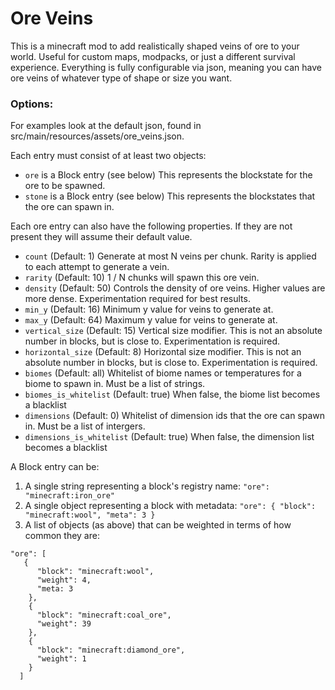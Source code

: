 # Ore Veins

This is a minecraft mod to add realistically shaped veins of ore to your world. Useful for custom maps, modpacks, or just a different survival experience. Everything is fully configurable via json, meaning you can have ore veins of whatever type of shape or size you want.

### Options:

For examples look at the default json, found in src/main/resources/assets/ore_veins.json.

Each entry must consist of at least two objects:

* `ore` is a Block entry (see below) This represents the blockstate for the ore to be spawned.
* `stone` is a Block entry (see below) This represents the blockstates that the ore can spawn in.

Each ore entry can also have the following properties. If they are not present they will assume their default value.

* `count` (Default: 1) Generate at most N veins per chunk. Rarity is applied to each attempt to generate a vein.
* `rarity` (Default: 10) 1 / N chunks will spawn this ore vein.
* `density` (Default: 50) Controls the density of ore veins. Higher values are more dense. Experimentation required for best results.
* `min_y` (Default: 16) Minimum y value for veins to generate at.
* `max_y` (Default: 64) Maximum y value for veins to generate at.
* `vertical_size` (Default: 15) Vertical size modifier. This is not an absolute number in blocks, but is close to. Experimentation is required.
* `horizontal_size` (Default: 8) Horizontal size modifier. This is not an absolute number in blocks, but is close to. Experimentation is required.
* `biomes` (Default: all) Whitelist of biome names or temperatures for a biome to spawn in. Must be a list of strings.
* `biomes_is_whitelist` (Default: true) When false, the biome list becomes a blacklist
* `dimensions` (Default: 0) Whitelist of dimension ids that the ore can spawn in. Must be a list of intergers.
* `dimensions_is_whitelist` (Default: true) When false, the dimension list becomes a blacklist

A Block entry can be:

1. A single string representing a block's registry name: `"ore": "minecraft:iron_ore"`
2. A single object representing a block with metadata: `"ore": { "block": "minecraft:wool", "meta": 3 }`
3. A list of objects (as above) that can be weighted in terms of how common they are:
```
"ore": [
   {
      "block": "minecraft:wool",
      "weight": 4,
      "meta: 3
    },
    {
      "block": "minecraft:coal_ore",
      "weight": 39
    },
    {
      "block": "minecraft:diamond_ore",
      "weight": 1
    }
  ]
```
